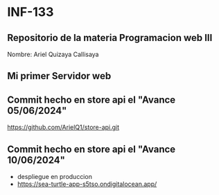 # INF-133
## Repositorio de la materia Programacion web III 
Nombre: Ariel Quizaya Callisaya

## Mi primer Servidor web


## Commit hecho en store api el "Avance 05/06/2024"
https://github.com/ArielQ1/store-api.git

## Commit hecho en store api el "Avance 10/06/2024"
- despliegue en produccion
- https://sea-turtle-app-s5tso.ondigitalocean.app/
